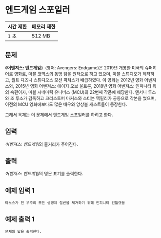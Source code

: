 

# 엔드게임 스포일러

| 시간 제한 | 메모리 제한 |
| :-------- | :---------- |
| 1 초      | 512 MB      |



## 문제

《**어벤져스: 엔드게임**》(영어: Avengers: Endgame)은 2019년 개봉한 미국의 슈퍼히어로 영화로, 마블 코믹스의 동명 팀을 원작으로 하고 있으며, 마블 스튜디오가 제작하고, 월트 디즈니 스튜디오스 모션 픽처스가 배급하였다. 이 영화는 2012년 영화 어벤져스와, 2015년 영화 어벤져스: 에이지 오브 울트론, 2018년 영화 어벤져스: 인피니티 워의 속편이자, 마블 시네마틱 유니버스 (MCU)의 22번째 작품에 해당한다. 앤서니 루소와 조 루소가 감독하고 크리스토퍼 마커스와 스티븐 맥필리가 공동으로 각본을 썼으며, 이전의 MCU 영화에보다도 많은 배우와 앙상블 캐스트들이 등장한다.

그래서 욱제는 이 문제에서 엔드게임 스포일러를 하려고 한다.



## 입력

*어벤져스: 엔드게임*의 줄거리가 주어진다.



## 출력

*어벤져스: 엔드게임*의 영문 표기를 출력한다.



## 예제 입력 1

```
타노스가 전 우주의 모든 생명체 절반을 제거하기 위해 인피니티 건틀렛을
```



## 예제 출력 1 

```
문제의 답을 출력한다.
```